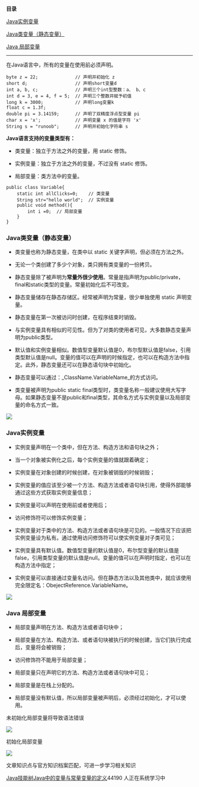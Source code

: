 **目录**

[Java实例变量](#t0)

[Java类变量（静态变量）](#t1)

[Java 局部变量](#t2)

* * *

在Java语言中，所有的变量在使用前必须声明。

```
byte z = 22;              // 声明并初始化 z      
short d;                  // 声明short变量d      
int a, b, c;              // 声明三个int型整数：a、 b、c      
int d = 3, e = 4, f = 5;  // 声明三个整数并赋予初值      
long k = 3000;            // 声明long变量k      
float c = 1.3f;      
double pi = 3.14159;      // 声明了双精度浮点型变量 pi      
char x = 'x';             // 声明变量 x 的值是字符 'x'      
String s = "runoob";      // 声明并初始化字符串 s
```


**Java语言支持的变量类型有：**

*   类变量：独立于方法之外的变量，用 static 修饰。
*   实例变量：独立于方法之外的变量，不过没有 static 修饰。
*   局部变量：类方法中的变量。

```
public class Variable{      
    static int allClicks=0;    // 类变量      
    String str="hello world";  // 实例变量      
    public void method(){      
        int i =0;  // 局部变量      
    }      
}
```


### Java类变量（静态变量）

*   类变量也称为静态变量，在类中以 static 关键字声明，但必须在方法之外。
*   无论一个类创建了多少个对象，类只拥有类变量的一份拷贝。
*   静态变量除了被声明为**常量外很少使用**。常量是指声明为public/private，final和static类型的变量。常量初始化后不可改变。
*   静态变量储存在静态存储区。经常被声明为常量，很少单独使用 static 声明变量。
*   静态变量在第一次被访问时创建，在程序结束时销毁。
*   与实例变量具有相似的可见性。但为了对类的使用者可见，大多数静态变量声明为public类型。
*   默认值和实例变量相似。数值型变量默认值是0，布尔型默认值是false，引用类型默认值是null。变量的值可以在声明的时候指定，也可以在构造方法中指定。此外，静态变量还可以在静态语句块中初始化。
*   静态变量可以通过：_ClassName.VariableName_的方式访问。
*   类变量被声明为public static final类型时，类变量名称一般建议使用大写字母。如果静态变量不是public和final类型，其命名方式与实例变量以及局部变量的命名方式一致。

![](https://img-blog.csdnimg.cn/20190929220709164.png?x-oss-process=image/watermark,type_ZmFuZ3poZW5naGVpdGk,shadow_10,text_aHR0cHM6Ly9ibG9nLmNzZG4ubmV0L3FxXzM2MTE5MTky,size_16,color_FFFFFF,t_70)

### Java实例变量

*   实例变量声明在一个类中，但在方法、构造方法和语句块之外；
*   当一个对象被实例化之后，每个实例变量的值就跟着确定；
*   实例变量在对象创建的时候创建，在对象被销毁的时候销毁；
*   实例变量的值应该至少被一个方法、构造方法或者语句块引用，使得外部能够通过这些方式获取实例变量信息；
*   实例变量可以声明在使用前或者使用后；
*   访问修饰符可以修饰实例变量；
*   实例变量对于类中的方法、构造方法或者语句块是可见的。一般情况下应该把实例变量设为私有。通过使用访问修饰符可以使实例变量对子类可见；
*   实例变量具有默认值。数值型变量的默认值是0，布尔型变量的默认值是false，引用类型变量的默认值是null。变量的值可以在声明时指定，也可以在构造方法中指定；
*   实例变量可以直接通过变量名访问。但在静态方法以及其他类中，就应该使用完全限定名：ObejectReference.VariableName。

![](https://img-blog.csdnimg.cn/20190929221759358.png?x-oss-process=image/watermark,type_ZmFuZ3poZW5naGVpdGk,shadow_10,text_aHR0cHM6Ly9ibG9nLmNzZG4ubmV0L3FxXzM2MTE5MTky,size_16,color_FFFFFF,t_70)

### Java 局部变量

*   局部变量声明在方法、构造方法或者语句块中；
*   局部变量在方法、构造方法、或者语句块被执行的时候创建，当它们执行完成后，变量将会被销毁；
*   访问修饰符不能用于局部变量；
*   局部变量只在声明它的方法、构造方法或者语句块中可见；
*   局部变量是在栈上分配的。
*   局部变量没有默认值，所以局部变量被声明后，必须经过初始化，才可以使用。

未初始化局部变量将导致语法错误

![](https://img-blog.csdnimg.cn/20190929214436108.png?x-oss-process=image/watermark,type_ZmFuZ3poZW5naGVpdGk,shadow_10,text_aHR0cHM6Ly9ibG9nLmNzZG4ubmV0L3FxXzM2MTE5MTky,size_16,color_FFFFFF,t_70)

初始化局部变量

![](https://img-blog.csdnimg.cn/20190929214459572.png?x-oss-process=image/watermark,type_ZmFuZ3poZW5naGVpdGk,shadow_10,text_aHR0cHM6Ly9ibG9nLmNzZG4ubmV0L3FxXzM2MTE5MTky,size_16,color_FFFFFF,t_70)

文章知识点与官方知识档案匹配，可进一步学习相关知识

[Java技能树](https://edu.csdn.net/skill/java/java-cf7105c4e7ad45b4a69b63eb519a2782)[Java中的变量与常量](https://edu.csdn.net/skill/java/java-cf7105c4e7ad45b4a69b63eb519a2782)[变量的定义](https://edu.csdn.net/skill/java/java-cf7105c4e7ad45b4a69b63eb519a2782)44190 人正在系统学习中
